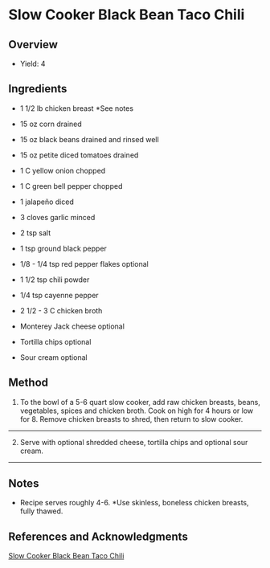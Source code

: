 # Slow Cooker Black Bean Taco Chili

## Overview

- Yield: 4

## Ingredients

- 1 1/2 lb chicken breast *See notes

- 15 oz corn drained

- 15 oz black beans drained and rinsed well

- 15 oz petite diced tomatoes drained

- 1 C yellow onion chopped

- 1 C green bell pepper chopped

- 1 jalapeño diced

- 3 cloves garlic minced

- 2 tsp salt

- 1 tsp ground black pepper

- 1/8 - 1/4 tsp red pepper flakes optional

- 1 1/2 tsp chili powder

- 1/4 tsp cayenne pepper

- 2 1/2 - 3 C chicken broth

- Monterey Jack cheese optional

- Tortilla chips optional

- Sour cream optional

## Method

1. To the bowl of a 5-6 quart slow cooker, add raw chicken breasts, beans, vegetables, spices and chicken broth. Cook on high for 4 hours or low for 8. Remove chicken breasts to shred, then return to slow cooker.
---

2. Serve with optional shredded cheese, tortilla chips and optional sour cream.
---


## Notes

- Recipe serves roughly 4-6. *Use skinless, boneless chicken breasts, fully thawed.

## References and Acknowledgments

[Slow Cooker Black Bean Taco Chili](https://www.bakedbyrachel.com/slow-cooker-black-bean-taco-chili/)
